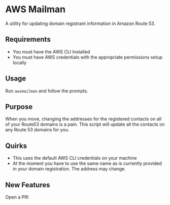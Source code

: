 # AWS Mailman

A utility for updating domain registrant information in Amazon Route 53.

## Requirements

- You must have the AWS CLI Installed
- You must have AWS credentials with the appropriate permissions setup locally

## Usage

Run `awsmailman` and follow the prompts.

## Purpose

When you move, changing the addresses for the registered contacts on all of your Route53 domains is a pain. This script will update all the contacts on any Route 53 domains for you.

## Quirks

- This uses the default AWS CLI credentials on your machine
- At the moment you have to use the same name as is currently provided in your domain registration. The address may change.

## New Features

Open a PR!